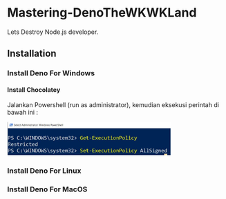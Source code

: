 # Mastering-DenoTheWKWKLand
Lets Destroy Node.js developer.

## Installation

### Install Deno For Windows

#### Install Chocolatey

Jalankan Powershell (run as administrator), kemudian eksekusi perintah di bawah ini :

<img src="assets/PoweshellSetup.JPG" width=75%>



### Install Deno For Linux



### Install Deno For MacOS